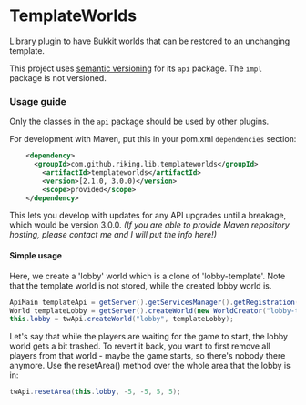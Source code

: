 TemplateWorlds
==============

Library plugin to have Bukkit worlds that can be restored to an unchanging template.

This project uses [semantic versioning](http://semver.org/spec/v2.0.0.html) for its `api` package. The `impl` package is not versioned.

### Usage guide
Only the classes in the `api` package should be used by other plugins.

For development with Maven, put this in your pom.xml `dependencies` section:
```xml
    <dependency>
      <groupId>com.github.riking.lib.templateworlds</groupId>
    	<artifactId>templateworlds</artifactId>
    	<version>[2.1.0, 3.0.0)</version>
    	<scope>provided</scope>
    </dependency>
```
This lets you develop with updates for any API upgrades until a breakage, which would be version 3.0.0.
*(If you are able to provide Maven repository hosting, please contact me and I will put the info here!)*


#### Simple usage
Here, we create a 'lobby' world which is a clone of 'lobby-template'. Note that the template world is not stored, while the created lobby world is. 
```java
ApiMain templateApi = getServer().getServicesManager().getRegistration(ApiMain.class).getProvider();
World templateLobby = getServer().createWorld(new WorldCreator("lobby-template"));
this.lobby = twApi.createWorld("lobby", templateLobby);
```
Let's say that while the players are waiting for the game to start, the lobby world gets a bit trashed. To revert it back, you want to first remove all players from that world - maybe the game starts, so there's nobody there anymore.
Use the resetArea() method over the whole area that the lobby is in:
```java
twApi.resetArea(this.lobby, -5, -5, 5, 5);
```
